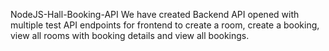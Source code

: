 NodeJS-Hall-Booking-API
We have created Backend API opened with multiple test API endpoints for frontend to create a room, create a booking, view all rooms with booking details and view all bookings.
